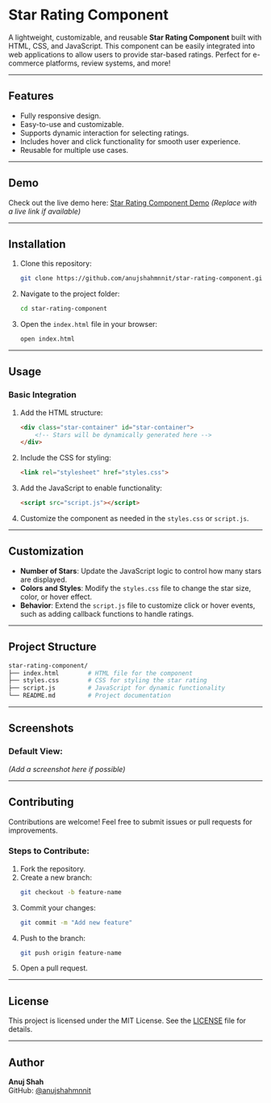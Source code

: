 
# Star Rating Component

A lightweight, customizable, and reusable **Star Rating Component** built with HTML, CSS, and JavaScript. This component can be easily integrated into web applications to allow users to provide star-based ratings. Perfect for e-commerce platforms, review systems, and more!

---

## Features

- Fully responsive design.
- Easy-to-use and customizable.
- Supports dynamic interaction for selecting ratings.
- Includes hover and click functionality for smooth user experience.
- Reusable for multiple use cases.

---

## Demo

Check out the live demo here: [Star Rating Component Demo](#) *(Replace with a live link if available)*

---

## Installation

1. Clone this repository:
   ```bash
   git clone https://github.com/anujshahmnnit/star-rating-component.git
   ```
2. Navigate to the project folder:
   ```bash
   cd star-rating-component
   ```
3. Open the `index.html` file in your browser:
   ```bash
   open index.html
   ```

---

## Usage

### Basic Integration

1. Add the HTML structure:
   ```html
   <div class="star-container" id="star-container">
       <!-- Stars will be dynamically generated here -->
   </div>
   ```

2. Include the CSS for styling:
   ```html
   <link rel="stylesheet" href="styles.css">
   ```

3. Add the JavaScript to enable functionality:
   ```html
   <script src="script.js"></script>
   ```

4. Customize the component as needed in the `styles.css` or `script.js`.

---

## Customization

- **Number of Stars**: Update the JavaScript logic to control how many stars are displayed.
- **Colors and Styles**: Modify the `styles.css` file to change the star size, color, or hover effect.
- **Behavior**: Extend the `script.js` file to customize click or hover events, such as adding callback functions to handle ratings.

---

## Project Structure

```bash
star-rating-component/
├── index.html        # HTML file for the component
├── styles.css        # CSS for styling the star rating
├── script.js         # JavaScript for dynamic functionality
└── README.md         # Project documentation
```

---

## Screenshots

### Default View:
*(Add a screenshot here if possible)*

---

## Contributing

Contributions are welcome! Feel free to submit issues or pull requests for improvements.

### Steps to Contribute:
1. Fork the repository.
2. Create a new branch:
   ```bash
   git checkout -b feature-name
   ```
3. Commit your changes:
   ```bash
   git commit -m "Add new feature"
   ```
4. Push to the branch:
   ```bash
   git push origin feature-name
   ```
5. Open a pull request.

---

## License

This project is licensed under the MIT License. See the [LICENSE](LICENSE) file for details.

---

## Author

**Anuj Shah**  
GitHub: [@anujshahmnnit](https://github.com/anujshahmnnit)  
